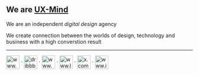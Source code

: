 <h2>We are <a href="https://ux-mind.pro/" target="_blank">UX-Mind</a></h2>

We are an independent _digital design_ agency

We create connection between the worlds of design, technology and business with a high converstion result
 
---

<p align="left">
<a href="https://www.upwork.com/agencies/uxmind/" target="_blank"><img align="center" src="https://github.com/ux-mind/.github/assets/60358374/bedc4878-9f73-4ce6-b37d-514be45461bf" alt="www.upwork.com" height="36" width="36" /></a>
· 
<a href="https://dribbble.com/ux-mind-pro" target="_blank"><img align="center" src="https://github.com/ux-mind/.github/assets/60358374/95d04197-2dbd-4b62-82f4-f08d89a7ac7a" alt="dribbble.com" height="36" width="36" /></a>
·  
<a href="https://www.behance.net/ux-mind-pro" target="_blank"><img align="center" src="https://github.com/ux-mind/.github/assets/60358374/edeb41dc-4c7f-482d-937f-dd933fd2f5e7" alt="www.behance.net" height="36 width="36" /></a>
·  
<a href="https://www.linkedin.com/company/ux-mind-pro" target="_blank"><img align="center" src="https://github.com/ux-mind/.github/assets/60358374/1dee4ba3-4f1b-4ed4-9c49-5293f817e620" alt="www.linkedin.com" height="36" width="36" /></a>
· 
<a href="https://x.com/ux_mind_pro" target="_blank"><img align="center" src="https://github.com/ux-mind/.github/assets/60358374/3f148903-653c-4a5e-9f5a-dd45789a8e4f" alt="x.com" height="36" width="36" /></a>
· 
<a href="https://www.instagram.com/ux_mind_pro/" target="_blank"><img align="center" src="https://github.com/ux-mind/.github/assets/60358374/725c3576-12de-4268-ac84-3c0fbca4026a" alt="www.instagram.com" height="36" width="36" /></a>
</p>

